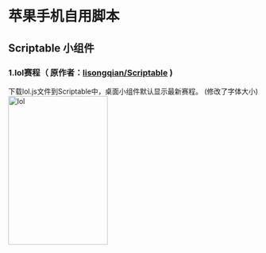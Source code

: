 # 苹果手机自用脚本
## Scriptable 小组件
### 1.lol赛程（ 原作者：[lisongqian/Scriptable](https://github.com/lisongqian/Scriptable) )
下载lol.js文件到Scriptable中，桌面小组件默认显示最新赛程。 (修改了字体大小)
<img src="https://github.com/user-attachments/assets/08bcd9ad-61f2-4d20-b27f-e0a4c305823f" alt="lol" width="200" height="300"/>
